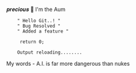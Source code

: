 𝒑𝒓𝒆𝒄𝒊𝒐𝒖𝒔 👾 I'm the Aum

        " Hello Git..! "
        " Bug Resolved "
        " Added a feature "

         return 0;

        Output reloading........
My words - A.I. is far more dangerous than nukes
